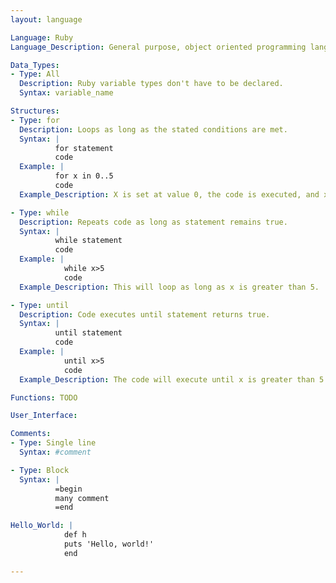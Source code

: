 ```yaml
---
layout: language

Language: Ruby
Language_Description: General purpose, object oriented programming language.

Data_Types:
- Type: All
  Description: Ruby variable types don't have to be declared.
  Syntax: variable_name

Structures:
- Type: for
  Description: Loops as long as the stated conditions are met.
  Syntax: |
          for statement
          code
  Example: |
          for x in 0..5
          code
  Example_Description: X is set at value 0, the code is executed, and x will increase by a value of 1 each execution.  The loop will end once the value of x is greater than 5.

- Type: while
  Description: Repeats code as long as statement remains true.
  Syntax: |
          while statement
          code
  Example: |
            while x>5
            code
  Example_Description: This will loop as long as x is greater than 5.

- Type: until
  Description: Code executes until statement returns true.
  Syntax: |
          until statement
          code
  Example: |
            until x>5
            code
  Example_Description: The code will execute until x is greater than 5.

Functions: TODO

User_Interface:

Comments:
- Type: Single line
  Syntax: #comment

- Type: Block
  Syntax: |
          =begin
          many comment
          =end

Hello_World: |
            def h
            puts 'Hello, world!'
            end

---
```

